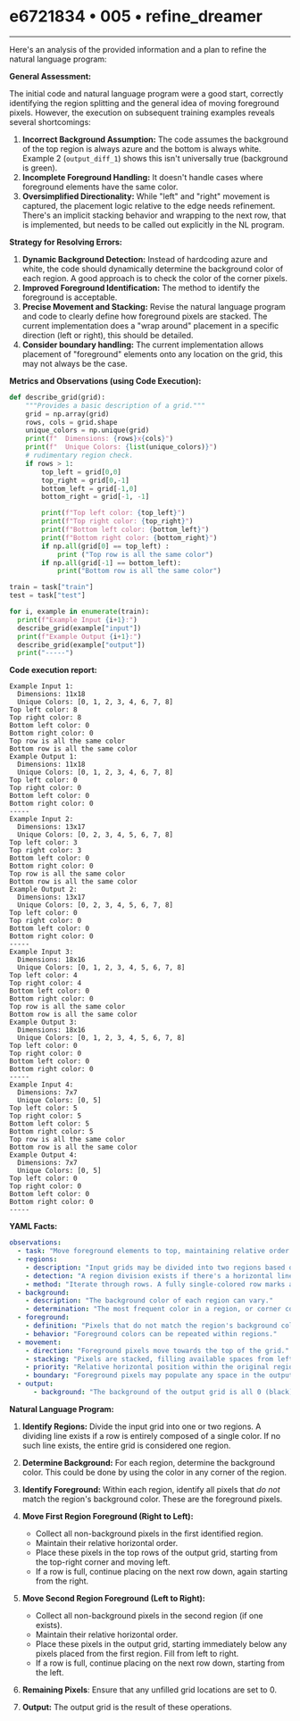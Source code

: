 # e6721834 • 005 • refine_dreamer

---
Here's an analysis of the provided information and a plan to refine the natural language program:

**General Assessment:**

The initial code and natural language program were a good start, correctly identifying the region splitting and the general idea of moving foreground pixels. However, the execution on subsequent training examples reveals several shortcomings:

1.  **Incorrect Background Assumption:** The code assumes the background of the top region is always azure and the bottom is always white. Example 2 (`output_diff_1`) shows this isn't universally true (background is green).
2.  **Incomplete Foreground Handling:** It doesn't handle cases where foreground elements have the same color.
3.  **Oversimplified Directionality:** While "left" and "right" movement is captured, the placement logic relative to the edge needs refinement. There's an implicit stacking behavior and wrapping to the next row, that is implemented, but needs to be called out explicitly in the NL program.

**Strategy for Resolving Errors:**

1.  **Dynamic Background Detection:** Instead of hardcoding azure and white, the code should dynamically determine the background color of each region. A good approach is to check the color of the corner pixels.
2.  **Improved Foreground Identification:** The method to identify the foreground is acceptable.
3.  **Precise Movement and Stacking:** Revise the natural language program and code to clearly define how foreground pixels are stacked. The current implementation does a "wrap around" placement in a specific direction (left or right), this should be detailed.
4. **Consider boundary handling:** The current implementation allows placement of "foreground" elements onto any location on the grid, this may not always be the case.

**Metrics and Observations (using Code Execution):**

```python
def describe_grid(grid):
    """Provides a basic description of a grid."""
    grid = np.array(grid)
    rows, cols = grid.shape
    unique_colors = np.unique(grid)
    print(f"  Dimensions: {rows}x{cols}")
    print(f"  Unique Colors: {list(unique_colors)}")
    # rudimentary region check.
    if rows > 1:
        top_left = grid[0,0]
        top_right = grid[0,-1]
        bottom_left = grid[-1,0]
        bottom_right = grid[-1, -1]

        print(f"Top left color: {top_left}")
        print(f"Top right color: {top_right}")
        print(f"Bottom left color: {bottom_left}")
        print(f"Bottom right color: {bottom_right}")
        if np.all(grid[0] == top_left) :
            print ("Top row is all the same color")
        if np.all(grid[-1] == bottom_left):
            print("Bottom row is all the same color")

train = task["train"]
test = task["test"]

for i, example in enumerate(train):
  print(f"Example Input {i+1}:")
  describe_grid(example["input"])
  print(f"Example Output {i+1}:")
  describe_grid(example["output"])
  print("-----")
```

**Code execution report:**

```text
Example Input 1:
  Dimensions: 11x18
  Unique Colors: [0, 1, 2, 3, 4, 6, 7, 8]
Top left color: 8
Top right color: 8
Bottom left color: 0
Bottom right color: 0
Top row is all the same color
Bottom row is all the same color
Example Output 1:
  Dimensions: 11x18
  Unique Colors: [0, 1, 2, 3, 4, 6, 7, 8]
Top left color: 0
Top right color: 0
Bottom left color: 0
Bottom right color: 0
-----
Example Input 2:
  Dimensions: 13x17
  Unique Colors: [0, 2, 3, 4, 5, 6, 7, 8]
Top left color: 3
Top right color: 3
Bottom left color: 0
Bottom right color: 0
Top row is all the same color
Bottom row is all the same color
Example Output 2:
  Dimensions: 13x17
  Unique Colors: [0, 2, 3, 4, 5, 6, 7, 8]
Top left color: 0
Top right color: 0
Bottom left color: 0
Bottom right color: 0
-----
Example Input 3:
  Dimensions: 18x16
  Unique Colors: [0, 1, 2, 3, 4, 5, 6, 7, 8]
Top left color: 4
Top right color: 4
Bottom left color: 0
Bottom right color: 0
Top row is all the same color
Bottom row is all the same color
Example Output 3:
  Dimensions: 18x16
  Unique Colors: [0, 1, 2, 3, 4, 5, 6, 7, 8]
Top left color: 0
Top right color: 0
Bottom left color: 0
Bottom right color: 0
-----
Example Input 4:
  Dimensions: 7x7
  Unique Colors: [0, 5]
Top left color: 5
Top right color: 5
Bottom left color: 5
Bottom right color: 5
Top row is all the same color
Bottom row is all the same color
Example Output 4:
  Dimensions: 7x7
  Unique Colors: [0, 5]
Top left color: 0
Top right color: 0
Bottom left color: 0
Bottom right color: 0
-----
```

**YAML Facts:**

```yaml
observations:
  - task: "Move foreground elements to top, maintaining relative order within regions"
  - regions:
    - description: "Input grids may be divided into two regions based on contiguous background color."
    - detection: "A region division exists if there's a horizontal line of a single color separating different colored areas."
    - method: "Iterate through rows. A fully single-colored row marks a region boundary."
  - background:
    - description: "The background color of each region can vary."
    - determination: "The most frequent color in a region, or corner colors (top-left/bottom-left), are good indicators for background."
  - foreground:
    - definition: "Pixels that do not match the region's background color."
    - behavior: "Foreground colors can be repeated within regions."
  - movement:
    - direction: "Foreground pixels move towards the top of the grid."
    - stacking: "Pixels are stacked, filling available spaces from left to right in the bottom region, and right to left in the top region."
    - priority: "Relative horizontal position within the original region is maintained."
    - boundary: "Foreground pixels may populate any space in the output region."
  - output:
      - background: "The background of the output grid is all 0 (black)."

```

**Natural Language Program:**

1.  **Identify Regions:** Divide the input grid into one or two regions. A dividing line exists if a row is entirely composed of a single color. If no such line exists, the entire grid is considered one region.

2.  **Determine Background:** For each region, determine the background color. This could be done by using the color in any corner of the region.

3.  **Identify Foreground:** Within each region, identify all pixels that *do not* match the region's background color. These are the foreground pixels.

4. **Move First Region Foreground (Right to Left):**
    *   Collect all non-background pixels in the first identified region.
    *   Maintain their relative horizontal order.
    *   Place these pixels in the top rows of the output grid, starting from the top-right corner and moving left.
    *    If a row is full, continue placing on the next row down, again starting from the right.

5.  **Move Second Region Foreground (Left to Right):**
    *   Collect all non-background pixels in the second region (if one exists).
    *   Maintain their relative horizontal order.
    *   Place these pixels in the output grid, starting immediately below any pixels placed from the first region. Fill from left to right.
    *    If a row is full, continue placing on the next row down, starting from the left.

6. **Remaining Pixels**: Ensure that any unfilled grid locations are set to 0.

7.  **Output:** The output grid is the result of these operations.

